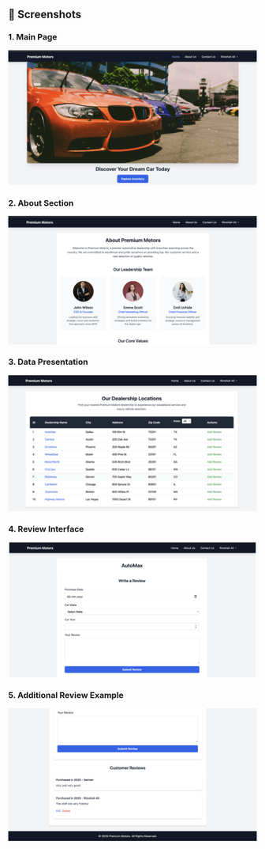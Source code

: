 ## 📸 **Screenshots**

### **1. Main Page**
![Dealership Main Page](img/main.png "Homepage showing dealership listings")

### **2. About Section**
![About Us Page](img/about.png "Company information and mission")
### **3. Data Presentation**
![Dealership Table View](img/table.png "Tabular data display of dealerships")

### **4. Review Interface**
<div align="center">
  <img src="img/review.png" alt="Review submission form" width="500">
</div>

### **5. Additional Review Example**
![Detailed Review](img/review2.png "Sample user review with ratings")

